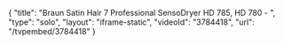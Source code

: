 {
    "title": "Braun Satin Hair 7 Professional SensoDryer HD 785, HD 780 - ",
    "type": "solo",
    "layout": "iframe-static",
    "videoId": "3784418",
    "url": "\/tvpembed\/3784418"
}